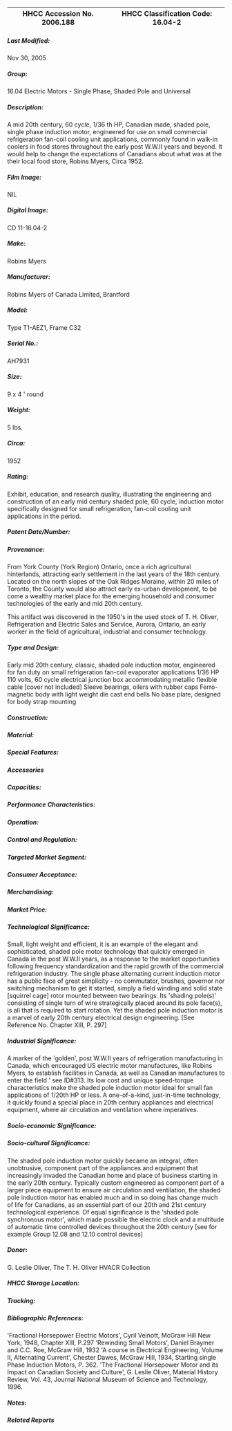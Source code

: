 | **HHCC Accession No. 2006.188** |**HHCC Classification Code:  16.04-2**|
| ----------- | ----------- |

##### Last Modified:
Nov 30, 2005

##### Group:
16.04 Electric Motors - Single Phase, Shaded Pole and Universal

##### Description:
A mid 20th century, 60 cycle, 1/36 th HP, Canadian made, shaded pole, single phase induction motor, engineered for use on small commercial refrigeration fan-coil cooling unit applications, commonly found in walk-in coolers in food stores throughout the early post W.W.II years and beyond. It would help to change the expectations of Canadians about what was at the their local food store, Robins Myers, Circa 1952.

##### Film Image:
NIL

##### Digital Image:
CD 11-16.04-2

##### Make:
Robins Myers

##### Manufacturer:
Robins Myers of Canada Limited, Brantford

##### Model:
Type T1-AEZ1, Frame C32

##### Serial No.:
AH7931

##### Size:
9 x 4 ' round

##### Weight:
5 lbs.

##### Circa:
1952

##### Rating:
Exhibit, education, and research quality, illustrating the engineering and construction of an early mid century shaded pole, 60 cycle, induction motor specifically designed for small refrigeration, fan-coil cooling unit applications in the period.

##### Patent Date/Number:


##### Provenance:
From York County (York Region) Ontario, once a rich agricultural hinterlands, attracting early settlement in the last years of the 18th century. Located on the north slopes of the Oak Ridges Moraine, within 20 miles of Toronto, the County would also attract early ex-urban development, to be come a wealthy market place for the emerging household and consumer technologies of the early and mid 20th century. 

This artifact was discovered in the 1950's in the used stock of T. H. Oliver, Refrigeration and Electric Sales and Service, Aurora, Ontario, an early worker in the field of agricultural, industrial and consumer technology.

##### Type and Design:
Early mid 20th century, classic, shaded pole induction motor, engineered for fan duty on small refrigeration fan-coil evaporator applications 
1/36 HP
110 volts, 60 cycle
electrical junction box accommodating metallic flexible cable [cover not included] 
Sleeve bearings, oilers with rubber caps 
Ferro-magnetic body with light weight die cast end bells
No base plate, designed for body strap mounting

##### Construction:


##### Material:


##### Special Features:


##### Accessories


##### Capacities:


##### Performance Characteristics:


##### Operation:


##### Control and Regulation:


##### Targeted Market Segment:


##### Consumer Acceptance:


##### Merchandising:


##### Market Price:


##### Technological Significance:
Small, light weight and efficient, it is an example of the elegant and sophisticated, shaded pole motor technology that quickly emerged in Canada in the post W.W.II years, as a response to the market opportunities following frequency standardization and the rapid growth of the commercial refrigeration industry. 
The single phase alternating current induction motor has a public face of great simplicity - no commutator, brushes, governor nor switching mechanism to get it started, simply a field winding and solid state [squirrel cage] rotor mounted between two bearings. Its 'shading pole(s)' consisting of single turn of wire strategically placed around its pole face(s), is all that is required to start rotation. Yet the shaded pole induction motor is a marvel of early 20th century electrical design engineering. [See Reference No. Chapter XIII, P. 297]

##### Industrial Significance:
A marker of the 'golden', post W.W.II years  of refrigeration manufacturing in Canada, which encouraged US electric motor manufactures, like Robins Myers, to establish facilities in Canada, as well as Canadian manufactures to enter the field ' see ID#313.
Its low cost and unique speed-torque characteristics make the shaded pole induction motor ideal for small fan applications of 1/20th HP or less. A one-of-a-kind, just-in-time technology, it quickly found a special place in 20th century appliances and electrical equipment, where air circulation and ventilation where imperatives.

##### Socio-economic Significance:


##### Socio-cultural Significance:
The shaded pole induction motor quickly became an integral, often unobtrusive, component part of the appliances and equipment that increasingly invaded the Canadian home and place of business starting in the early 20th century. Typically custom engineered as component part of a larger piece equipment to ensure air circulation and ventilation, the shaded pole induction motor has enabled much and in so doing has change much of life for Canadians, as an essential part of our 20th and 21st century technological experience.
Of equal significance is the 'shaded pole synchronous motor', which made possible the electric clock and a multitude of automatic time controlled devices throughout the 20th century [see for example Group 12.08 and 12.10 control devices]

##### Donor:
G. Leslie Oliver, The T. H. Oliver HVACR Collection

##### HHCC Storage Location:


##### Tracking:


##### Bibliographic References:
'Fractional Horsepower Electric Motors', Cyril Veinott, McGraw Hill New York, 1948, Chapter XIII, P.297
'Rewinding Small Motors', Daniel Braymer and C.C. Roe, McGraw Hill, 1932
 'A course in Electrical Engineering, Volume II, Alternating Current', Chester Dawes, McGraw Hill, 1934, Starting single Phase Induction Motors, P. 362.
'The Fractional Horsepower Motor and its Impact on Canadian Society and Culture', G. Leslie Oliver, Material History Review, Vol. 43, Journal National Museum of Science and Technology, 1996.

##### Notes:


##### Related Reports

